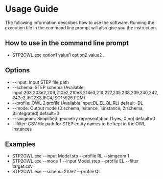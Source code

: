 # Usage Guide
The following information describes how to use the software. Running the execution file in the command line prompt will also give you the instruction.

## How to use in the command line prompt
- STP2OWL.exe option1 value1 option2 value2 ..

## Options
- --input: Input STEP file path
- --schema: STEP schema (Available input:203,203e2,209,210e2,210e3,214e3,219,227,235,238,239,240,242,242e2,IFC2X3,IFC4,ISO15926,PDM)
- --profile: OWL 2 profile (Available input:DL,EL,QL,RL) default=DL
- --mode: Output mode (0:schema,instance, 1:instance, 2:schema, 3:integrated) default=0
- --simgeom: Simplified geometry representation (1:yes, 0:no) default=0
- --filter: CSV file path for STEP entity names to be kept in the OWL instances

## Examples
- STP2OWL.exe --input Model.stp --profile RL --simgeom 1
- STP2OWL.exe --mode 1 --input Model.step --profile EL --filter target.csv
- STP2OWL.exe --schema 210e2 --profile QL
